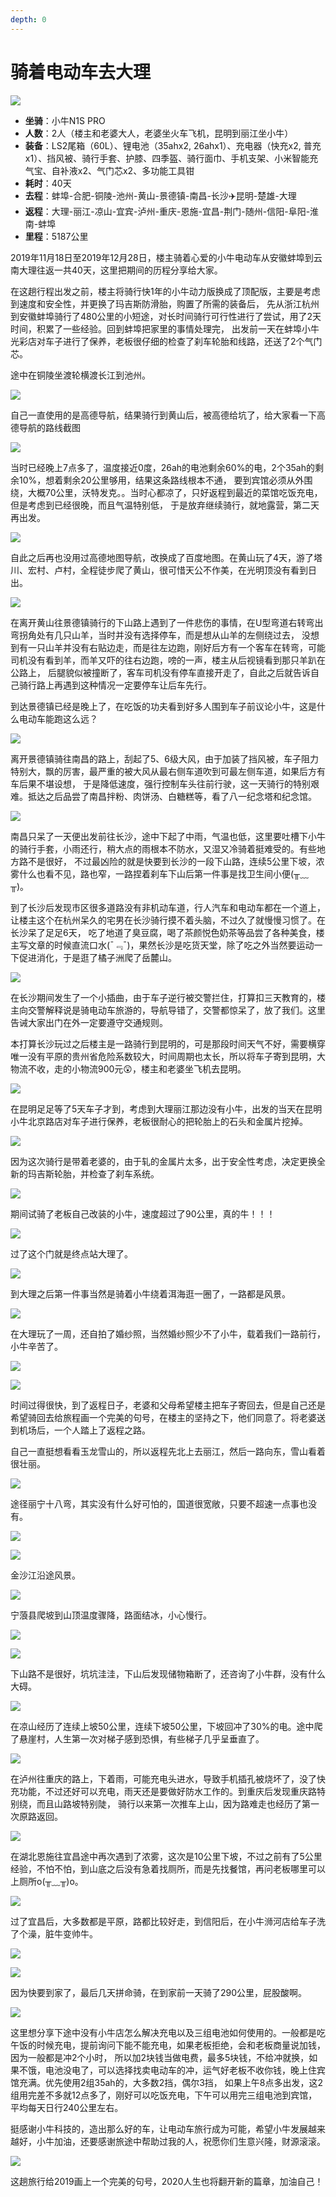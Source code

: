 ```yaml
---
depth: 0
---
```


# 骑着电动车去大理

![](/img/骑着电动车去大理/1.jpeg)

- **坐骑**：小牛N1S PRO
- **人数**：2人（楼主和老婆大人，老婆坐火车飞机，昆明到丽江坐小牛）
- **装备**：LS2尾箱（60L）、锂电池（35ahx2, 26ahx1）、充电器（快充x2, 普充x1）、挡风被、骑行手套、护膝、四季盔、骑行面巾、手机支架、小米智能充气宝、自补液x2、气门芯x2、多功能工具钳
- **耗时**：40天
- **去程**：蚌埠-合肥-铜陵-池州-黄山-景德镇-南昌-长沙:airplane:昆明-楚雄-大理
- **返程**：大理-丽江-凉山-宜宾-泸州-重庆-恩施-宜昌-荆门-随州-信阳-阜阳-淮南-蚌埠
- **里程**：5187公里

2019年11月18日至2019年12月28日，楼主骑着心爱的小牛电动车从安徽蚌埠到云南大理往返一共40天，这里把期间的历程分享给大家。

在这趟行程出发之前，楼主将骑行快1年的小牛动力版换成了顶配版，主要是考虑到速度和安全性，并更换了玛吉斯防滑胎，购置了所需的装备后，
先从浙江杭州到安徽蚌埠骑行了480公里的小短途，对长时间骑行可行性进行了尝试，用了2天时间，积累了一些经验。回到蚌埠把家里的事情处理完，
出发前一天在蚌埠小牛光彩店对车子进行了保养，老板很仔细的检查了刹车轮胎和线路，还送了2个气门芯。

途中在铜陵坐渡轮横渡长江到池州。

![](/img/骑着电动车去大理/2.jpeg)

自己一直使用的是高德导航，结果骑行到黄山后，被高德给坑了，给大家看一下高德导航的路线截图

![](/img/骑着电动车去大理/3.jpeg)

当时已经晚上7点多了，温度接近0度，26ah的电池剩余60%的电，2个35ah的剩余10%，想着剩余20公里够用，结果这条路线根本不通，
要到宾馆必须从外围绕，大概70公里，沃特发克。。当时心都凉了，只好返程到最近的菜馆吃饭充电，但是考虑到已经很晚，而且气温特别低，
于是放弃继续骑行，就地露营，第二天再出发。

![](/img/骑着电动车去大理/4.jpeg)

自此之后再也没用过高德地图导航，改换成了百度地图。在黄山玩了4天，游了塔川、宏村、卢村，全程徒步爬了黄山，很可惜天公不作美，在光明顶没有看到日出。

![](/img/骑着电动车去大理/5.jpeg)

在离开黄山往景德镇骑行的下山路上遇到了一件悲伤的事情，在U型弯道右转弯出弯拐角处有几只山羊，当时并没有选择停车，而是想从山羊的左侧绕过去，
没想到有一只山羊并没有右贴边走，而是往左边跑，刚好后方有一个客车在转弯，可能司机没有看到羊，而羊又吓的往右边跑，嗙的一声，楼主从后视镜看到那只羊趴在公路上，
后腿貌似被撞断了，客车司机没有停车直接开走了，自此之后就告诉自己骑行路上再遇到这种情况一定要停车让后车先行。

到达景德镇已经是晚上了，在吃饭的功夫看到好多人围到车子前议论小牛，这是什么电动车能跑这么远？

![](/img/骑着电动车去大理/6.jpeg)

离开景德镇骑往南昌的路上，刮起了5、6级大风，由于加装了挡风被，车子阻力特别大，飘的厉害，最严重的被大风从最右侧车道吹到可最左侧车道，如果后方有车后果不堪设想，
于是降低速度，强行控制车头往前行驶，这一天骑行的特别艰难。抵达之后品尝了南昌拌粉、肉饼汤、白糖糕等，看了八一纪念塔和纪念馆。

![](/img/骑着电动车去大理/7.jpeg)

南昌只呆了一天便出发前往长沙，途中下起了中雨，气温也低，这里要吐槽下小牛的骑行手套，小雨还行，稍大点的雨根本不防水，又湿又冷骑着挺难受的。有些地方路不是很好，
不过最凶险的就是快要到长沙的一段下山路，连续5公里下坡，浓雾什么也看不见，路也窄，一路捏着刹车下山后第一件事是找卫生间小便(╥﹏╥)。

到了长沙后发现市区很多道路没有非机动车道，行人汽车和电动车都在一个道上，让楼主这个在杭州呆久的宅男在长沙骑行摸不着头脑，不过久了就慢慢习惯了。在长沙呆了足足6天，
吃了地道了臭豆腐，喝了茶颜悦色奶茶等品尝了各种美食，楼主写文章的时候直流口水(¯﹃¯)，果然长沙是吃货天堂，除了吃之外当然要运动一下促进消化，于是逛了橘子洲爬了岳麓山。

![](/img/骑着电动车去大理/8.jpeg)

在长沙期间发生了一个小插曲，由于车子逆行被交警拦住，打算扣三天教育的，楼主向交警解释说是骑电动车旅游的，导航导错了，交警都惊呆了，放了我们。这里告诫大家出门在外一定要遵守交通规则。

本打算长沙玩过之后楼主是一路骑行到昆明的，可是那段时间天气不好，需要横穿唯一没有平原的贵州省危险系数较大，时间周期也太长，所以将车子寄到昆明，大物流不收，走的小物流900元😲，楼主和老婆坐飞机去昆明。

![](/img/骑着电动车去大理/9.jpeg)

在昆明足足等了5天车子才到，考虑到大理丽江那边没有小牛，出发的当天在昆明小牛北京路店对车子进行保养，老板很耐心的把轮胎上的石头和金属片挖掉。

![](/img/骑着电动车去大理/10.jpeg)

因为这次骑行是带着老婆的，由于轧的金属片太多，出于安全性考虑，决定更换全新的玛吉斯轮胎，并检查了刹车系统。

![](/img/骑着电动车去大理/11.jpeg)

期间试骑了老板自己改装的小牛，速度超过了90公里，真的牛！！！

![](/img/骑着电动车去大理/12.jpeg)

过了这个门就是终点站大理了。

![](/img/骑着电动车去大理/14.jpeg)

到大理之后第一件事当然是骑着小牛绕着洱海逛一圈了，一路都是风景。

![](/img/骑着电动车去大理/15.jpeg)

在大理玩了一周，还自拍了婚纱照，当然婚纱照少不了小牛，载着我们一路前行，小牛辛苦了。

![](/img/骑着电动车去大理/16.jpeg)

![](/img/骑着电动车去大理/17.jpeg)

时间过得很快，到了返程日子，老婆和父母希望楼主把车子寄回去，但是自己还是希望骑回去给旅程画一个完美的句号，在楼主的坚持之下，他们同意了。将老婆送到机场后，一个人踏上了返程之路。

自己一直挺想看看玉龙雪山的，所以返程先北上去丽江，然后一路向东，雪山看着很壮丽。

![](/img/骑着电动车去大理/18.jpeg)

途径丽宁十八弯，其实没有什么好可怕的，国道很宽敞，只要不超速一点事也没有。

![](/img/骑着电动车去大理/19.jpeg)

![](/img/骑着电动车去大理/20.jpeg)

金沙江沿途风景。

![](/img/骑着电动车去大理/21.jpeg)

宁蒗县爬坡到山顶温度骤降，路面结冰，小心慢行。

![](/img/骑着电动车去大理/22.jpeg)

![](/img/骑着电动车去大理/24.jpeg)

下山路不是很好，坑坑洼洼，下山后发现储物箱断了，还咨询了小牛群，没有什么大碍。

![](/img/骑着电动车去大理/25.jpeg)

在凉山经历了连续上坡50公里，连续下坡50公里，下坡回冲了30%的电。途中爬了悬崖村，人生第一次对梯子感到恐惧，有些梯子几乎呈垂直了。

![](/img/骑着电动车去大理/26.jpeg)

在泸州往重庆的路上，下着雨，可能充电头进水，导致手机插孔被烧坏了，没了快充功能，不过还好可以充电，雨天还是要做好防水工作的。到重庆后发现重庆路特别绕，而且山路坡特别陡，
骑行以来第一次推车上山，因为路难走也经历了第一次原路返回。

![](/img/骑着电动车去大理/27.jpeg)

在湖北恩施往宜昌途中再次遇到了浓雾，这次是10公里下坡，不过之前有了5公里经验，不怕不怕，到山底之后没有急着找厕所，而是先找餐馆，再问老板哪里可以上厕所o(╥﹏╥)o。

![](/img/骑着电动车去大理/28.jpeg)

过了宜昌后，大多数都是平原，路都比较好走，到信阳后，在小牛浉河店给车子洗了个澡，脏牛变帅牛。

![](/img/骑着电动车去大理/29.jpeg)

![](/img/骑着电动车去大理/30.jpeg)

因为快要到家了，最后几天拼命骑，在到家前一天骑了290公里，屁股酸啊。

![](/img/骑着电动车去大理/31.jpeg)

这里想分享下途中没有小牛店怎么解决充电以及三组电池如何使用的。一般都是吃午饭的时候充电，提前询问下能不能充电，如果老板拒绝，会和老板商量说加钱，因为一般都是冲2个小时，
所以加2块钱当做电费，最多5块钱，不给冲就换，如果不饿，电池没电了，可以选择找卖电动车的冲，运气好老板不收你钱，晚上住宾馆充满。优先使用2组35ah的，大多数2挡，偶尔3挡，
如果上午8点多出发，这2组用完差不多就12点多了，刚好可以吃饭充电，下午可以用完三组电池到宾馆，平均每天日行240公里左右。

挺感谢小牛科技的，造出那么好的车，让电动车旅行成为可能，希望小牛发展越来越好，小牛加油，还要感谢旅途中帮助过我的人，祝愿你们生意兴隆，财源滚滚。

![](/img/骑着电动车去大理/32.jpeg)

这趟旅行给2019画上一个完美的句号，2020人生也将翻开新的篇章，加油自己！